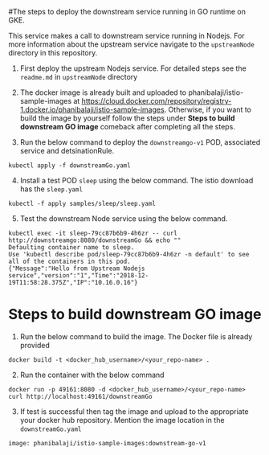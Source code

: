 #The steps to deploy the downstream service running in GO runtime on GKE. 

This service makes a call to downstream service running in Nodejs. For more information about the upstream service navigate to the `upstreamNode` directory in this repository.

1. First deploy the upstream Nodejs service. For detailed steps see the `readme.md` in `upstreamNode` directory

2. The docker image is already built and uploaded to phanibalaji/istio-sample-images at https://cloud.docker.com/repository/registry-1.docker.io/phanibalaji/istio-sample-images. Otherwise, if you want to build the image by yourself follow the steps under __Steps to build downstream GO image__ comeback after completing all the  steps.

3. Run the below command to deploy the `downstreamgo-v1` POD, associated service and detsinationRule.
```
kubectl apply -f downstreamGo.yaml
```

4. Install a test POD `sleep` using the below command. The istio download has the `sleep.yaml`
```
kubectl -f apply samples/sleep/sleep.yaml
```

5. Test the downstream Node service using the below command.
```
kubectl exec -it sleep-79cc87b6b9-4h6zr -- curl http://downstreamgo:8080/downstreamGo && echo ""
Defaulting container name to sleep.
Use 'kubectl describe pod/sleep-79cc87b6b9-4h6zr -n default' to see all of the containers in this pod.
{"Message":"Hello from Upstream Nodejs service","version":"1","Time":"2018-12-19T11:58:28.375Z","IP":"10.16.0.16"}
```
# Steps to build downstream GO image
1. Run the below command to build the image. The Docker file is already provided
```
docker build -t <docker_hub_username>/<your_repo-name> .
```

2. Run the container with the below command
```
docker run -p 49161:8080 -d <docker_hub_username>/<your_repo-name>
curl http://localhost:49161/downstreamGo
```

3. If test is successful then tag the image and upload to the appropriate your docker hub repository. Mention the image location in the `downstreamGo.yaml`
```
image: phanibalaji/istio-sample-images:downstream-go-v1
```

